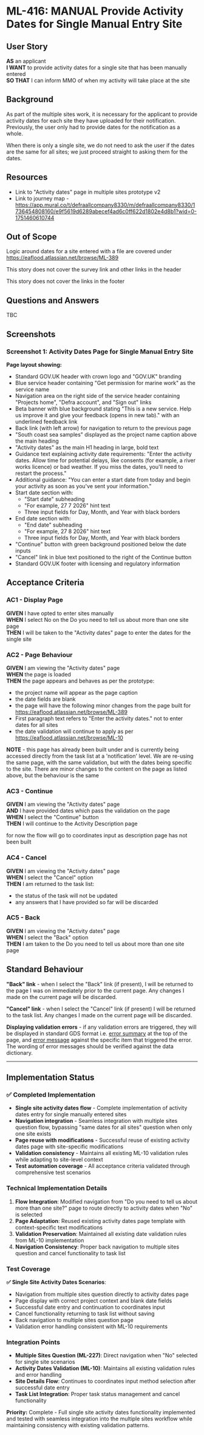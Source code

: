 # ML-416: MANUAL Provide Activity Dates for Single Manual Entry Site

## User Story

**AS** an applicant  
**I WANT** to provide activity dates for a single site that has been manually entered  
**SO THAT** I can inform MMO of when my activity will take place at the site

## Background

As part of the multiple sites work, it is necessary for the applicant to provide activity dates for each site they have uploaded for their notification. Previously, the user only had to provide dates for the notification as a whole.

When there is only a single site, we do not need to ask the user if the dates are the same for all sites; we just proceed straight to asking them for the dates.

## Resources

- Link to "Activity dates" page in multiple sites prototype v2
- Link to journey map - https://app.mural.co/t/defraallcompany8330/m/defraallcompany8330/1736454808160/e9f5619d6289abecef4ad6c0ff622d1802e4d8b1?wid=0-1751460610744

## Out of Scope

Logic around dates for a site entered with a file are covered under https://eaflood.atlassian.net/browse/ML-389

This story does not cover the survey link and other links in the header

This story does not cover the links in the footer

## Questions and Answers

TBC

## Screenshots

### Screenshot 1: Activity Dates Page for Single Manual Entry Site

**Page layout showing:**

- Standard GOV.UK header with crown logo and "GOV.UK" branding
- Blue service header containing "Get permission for marine work" as the service name
- Navigation area on the right side of the service header containing "Projects home", "Defra account", and "Sign out" links
- Beta banner with blue background stating "This is a new service. Help us improve it and give your feedback (opens in new tab)." with an underlined feedback link
- Back link (with left arrow) for navigation to return to the previous page
- "South coast sea samples" displayed as the project name caption above the main heading
- "Activity dates" as the main H1 heading in large, bold text
- Guidance text explaining activity date requirements: "Enter the activity dates. Allow time for potential delays, like consents (for example, a river works licence) or bad weather. If you miss the dates, you'll need to restart the process."
- Additional guidance: "You can enter a start date from today and begin your activity as soon as you've sent your information."
- Start date section with:
  - "Start date" subheading
  - "For example, 27 7 2026" hint text
  - Three input fields for Day, Month, and Year with black borders
- End date section with:
  - "End date" subheading
  - "For example, 27 8 2026" hint text
  - Three input fields for Day, Month, and Year with black borders
- "Continue" button with green background positioned below the date inputs
- "Cancel" link in blue text positioned to the right of the Continue button
- Standard GOV.UK footer with licensing and regulatory information

## Acceptance Criteria

### AC1 - Display Page

**GIVEN** I have opted to enter sites manually  
**WHEN** I select No on the Do you need to tell us about more than one site page  
**THEN** I will be taken to the "Activity dates" page to enter the dates for the single site

### AC2 - Page Behaviour

**GIVEN** I am viewing the "Activity dates" page  
**WHEN** the page is loaded  
**THEN** the page appears and behaves as per the prototype:

- the project name will appear as the page caption
- the date fields are blank
- the page will have the following minor changes from the page built for https://eaflood.atlassian.net/browse/ML-389
- First paragraph text refers to "Enter the activity dates." not to enter dates for all sites
- the date validation will continue to apply as per https://eaflood.atlassian.net/browse/ML-10

**NOTE** - this page has already been built under and is currently being accessed directly from the task list at a 'notification' level. We are re-using the same page, with the same validation, but with the dates being specific to the site. There are minor changes to the content on the page as listed above, but the behaviour is the same

### AC3 - Continue

**GIVEN** I am viewing the "Activity dates" page  
**AND** I have provided dates which pass the validation on the page  
**WHEN** I select the "Continue" button  
**THEN** I will continue to the Activity Description page

for now the flow will go to coordinates input as description page has not been built

### AC4 - Cancel

**GIVEN** I am viewing the "Activity dates" page  
**WHEN** I select the "Cancel" option  
**THEN** I am returned to the task list:

- the status of the task will not be updated
- any answers that I have provided so far will be discarded

### AC5 - Back

**GIVEN** I am viewing the "Activity dates" page  
**WHEN** I select the "Back" option  
**THEN** I am taken to the Do you need to tell us about more than one site page

## Standard Behaviour

**"Back" link** - when I select the "Back" link (if present), I will be returned to the page I was on immediately prior to the current page. Any changes I made on the current page will be discarded.

**"Cancel" link** - when I select the "Cancel" link (if present) I will be returned to the task list. Any changes I made on the current page will be discarded.

**Displaying validation errors** - if any validation errors are triggered, they will be displayed in standard GDS format i.e. [error summary](https://design-system.service.gov.uk/components/error-summary/) at the top of the page, and [error message](https://design-system.service.gov.uk/components/error-message/) against the specific item that triggered the error. The wording of error messages should be verified against the data dictionary.

---

## Implementation Status

### ✅ Completed Implementation

- **Single site activity dates flow** - Complete implementation of activity dates entry for single manually entered sites
- **Navigation integration** - Seamless integration with multiple sites question flow, bypassing "same dates for all sites" question when only one site exists
- **Page reuse with modifications** - Successful reuse of existing activity dates page with site-specific modifications
- **Validation consistency** - Maintains all existing ML-10 validation rules while adapting to site-level context
- **Test automation coverage** - All acceptance criteria validated through comprehensive test scenarios

### Technical Implementation Details

1. **Flow Integration**: Modified navigation from "Do you need to tell us about more than one site?" page to route directly to activity dates when "No" is selected
2. **Page Adaptation**: Reused existing activity dates page template with context-specific text modifications
3. **Validation Preservation**: Maintained all existing date validation rules from ML-10 implementation
4. **Navigation Consistency**: Proper back navigation to multiple sites question and cancel functionality to task list

### Test Coverage

**✅ Single Site Activity Dates Scenarios**:

- Navigation from multiple sites question directly to activity dates page
- Page display with correct project context and blank date fields
- Successful date entry and continuation to coordinates input
- Cancel functionality returning to task list without saving
- Back navigation to multiple sites question page
- Validation error handling consistent with ML-10 requirements

### Integration Points

- **Multiple Sites Question (ML-227)**: Direct navigation when "No" selected for single site scenarios
- **Activity Dates Validation (ML-10)**: Maintains all existing validation rules and error handling
- **Site Details Flow**: Continues to coordinates input method selection after successful date entry
- **Task List Integration**: Proper task status management and cancel functionality

**Priority:** Complete - Full single site activity dates functionality implemented and tested with seamless integration into the multiple sites workflow while maintaining consistency with existing validation patterns.
